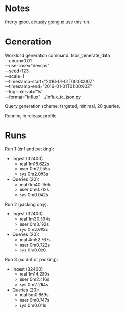 # Notes
Pretty good, actually going to use this run.

# Generation
Workload generation command:
tsbs_generate_data \
    --churn=0.01 \
    --use-case="devops" \
    --seed=123 \
    --scale=1 \
    --timestamp-start="2016-01-01T00:00:00Z" \
    --timestamp-end="2016-01-01T01:00:00Z" \
    --log-interval="1s" \
    --format="influx" | ./influx_to_json.py

Query generation scheme: targeted, minimal, 20 queries.

Running in release profile.

# Runs
Run 1 (dnf and packing):
- Ingest (32400):
    - real    1m18.622s
    - user    0m2.955s
    - sys     0m2.093s
- Queries (20):
    - real    0m40.056s
    - user    0m0.712s
    - sys     0m0.042s

Run 2 (packing only):
- Ingest (32400):
    - real    1m30.694s
    - user    0m3.192s
    - sys     0m2.682s
- Queries (20):
    - real    4m52.767s
    - user    0m0.722s
    - sys     0m0.020

Run 3 (no dnf or packing):
- Ingest (32400):
    - real    1m14.290s
    - user    0m2.416s
    - sys     0m2.264s
- Queries (20):
    - real    5m0.669s
    - user    0m0.747s
    - sys     0m0.011s
